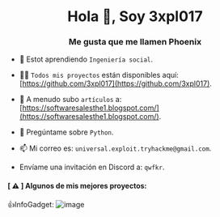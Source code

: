 <h1 align="center">Hola 👋, Soy 3xpl017</h1>
<h3 align="center">Me gusta que me llamen Phoenix</h3>

- 🌱 Estot aprendiendo `Ingeniería social`.

- 👨‍💻 `Todos mis proyectos` están disponibles aquí: [https://github.com/3xpl017](https://github.com/3xpl017).

- 📝 A menudo subo `artículos` a: [https://softwaresalesthe1.blogspot.com/](https://softwaresalesthe1.blogspot.com/).

- 💬 Pregúntame sobre `Python`.

- 📫 Mi correo es: `universal.exploit.tryhackme@gmail.com`.

- Envíame una invitación en Discord a: `qwfkr`.
<h4>[ ⚠️ ] Algunos de mis mejores proyectos: </h4>

👍InfoGadget: 
![image](https://github.com/3xpl017/3xpl017/assets/153451582/e52e9b33-af87-4ced-8a03-4090050c8d3c)
